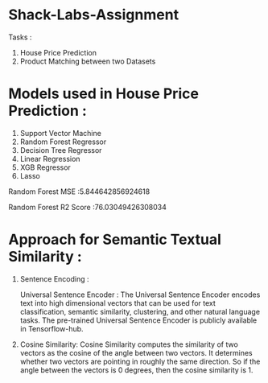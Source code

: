 # Shack-Labs-Assignment

Tasks :
1.  House Price Prediction
2.  Product Matching between two Datasets


# Models used in House Price Prediction :
1.  Support Vector Machine
2.  Random Forest Regressor
3.  Decision Tree Regressor
4.  Linear Regression
5.  XGB Regressor
6.  Lasso

Random Forest MSE :5.844642856924618

Random Forest R2 Score :76.03049426308034



# Approach for Semantic Textual Similarity :

1. Sentence Encoding :

   Universal Sentence Encoder : The Universal Sentence Encoder encodes text into high dimensional vectors that can be used for text classification,            semantic similarity, clustering, and other natural language tasks. The pre-trained Universal Sentence Encoder is publicly available in Tensorflow-hub.



2.  Cosine Similarity: Cosine Similarity computes the similarity of two vectors as the cosine of the angle between two vectors. It determines whether two vectors are pointing in roughly the same direction. So if the angle between the vectors is 0 degrees, then the cosine similarity is 1.
